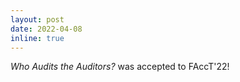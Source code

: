 ```yaml
---
layout: post
date: 2022-04-08
inline: true
---
```


<i>Who Audits the Auditors?</i> was accepted to FAccT'22!
